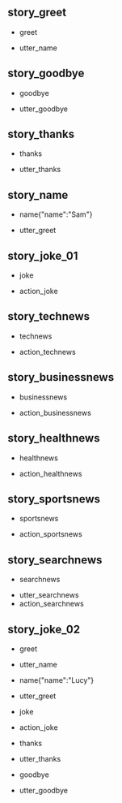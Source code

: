 ## story_greet <!--- The name of the story. It is not mandatory, but useful for debugging. --> 
* greet <!--- User input expressed as intent. In this case it represents users message 'Hello'. --> 
 - utter_name <!--- The response of the chatbot expressed as an action. In this case it represents chatbot's response 'Hello, how can I help?' --> 
 
## story_goodbye
* goodbye
 - utter_goodbye

## story_thanks
* thanks
 - utter_thanks
 
## story_name
* name{"name":"Sam"}
 - utter_greet
 
## story_joke_01
* joke
 - action_joke

## story_technews
* technews
 - action_technews

## story_businessnews
* businessnews
 - action_businessnews

## story_healthnews
* healthnews
 - action_healthnews

## story_sportsnews
* sportsnews
 - action_sportsnews

## story_searchnews
* searchnews
 - utter_searchnews
 - action_searchnews

 ## story_joke_02
* greet
 - utter_name
* name{"name":"Lucy"} <!--- User response with an entity. In this case it represents user message 'My name is Lucy.' --> 
 - utter_greet
* joke
 - action_joke
* thanks
 - utter_thanks
* goodbye
 - utter_goodbye 